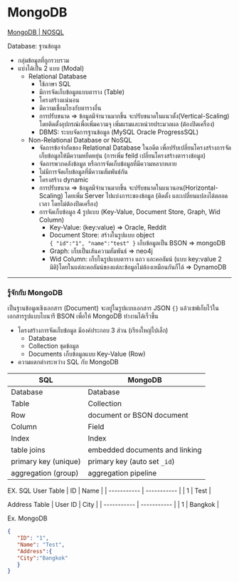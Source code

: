 # MongoDB
[MongoDB | NOSQL](https://www.youtube.com/watch?v=VgyEablNJkk&t=19915s)

Database: ฐานข้อมูล
- กลุ่มข้อมูลที่ถูกรวบรวม
- แบ่งได้เป็น 2 แบบ (Modal)
   - Relational Database
      - ใช้ภาษา SQL
      - มีการจัดเก็บข้อมูลแบบตาราง (Table)
      - โครงสร้างแน่นอน
      - มีความเชื่อมโยงกับตารางอื่น
      - การปรับขนาด => ข้อมูลมีจำนวนมากขึ้น จะปรับขนาดในแนวตั้ง(Vertical-Scaling) โดยติดตั้งอุปกรณ์เพื่อเพิ่มความจุ เพิ่มแรมและหน่วยประมวลผล (ต้องปิดเครื่อง)
      - DBMS: ระบบจัดการฐานข้อมูล (MySQL Oracle ProgressSQL)
   - Non-Relational Database or NoSQL
      - จัดการข้อจำกัดของ Relational Database ในอดีต เพื่อปรับเปลี่ยนโครงสร้างการจัดเก็บข้อมูลให้มีความหยืดหยุ่น (การเพิ่ม feild เปลี่ยนโครงสร้างตารางข้อมูล)
      - จัดการพวกคลังข้อมูล หรือการจัดเก็บข้อมูลที่มีความหลากหลาย
      - ไม่มีการจัดเก็บข้อมูลที่มีความสัมพันธ์กัน
      - โครงสร้าง dynamic
      - การปรับขนาด => ข้อมูลมีจำนวนมากขึ้น จะปรับขนาดในแนวนอน(Horizontal-Scaling) โดยเพิ่ม Server ไปแบ่งภาระของข้อมูล (ติดตั้ง และเปลี่ยนแปลงได้ตลอดเวลา โดยไม่ต้องปิดเครื่อง)
      - การจัดเก็บข้อมูล 4 รูปแบบ (Key-Value, Document Store, Graph, Wid Column)
        - Key-Value: (key:value) => Oracle, Reddit
        - Document Store: สร้างในรูปแบบ object  
        `{
        "id":"1",
        "name":"test"
        }`
        เก็บข้อมูลเป็น BSON => mongoDB
        - Graph: เก็บเป็นเส้นความสัมพันธ์ => neo4j
        - Wid Column: เก็บในรูปแบบตาราง แถว และคอลัมน์ (แบบ key:value 2 มิติ)โดยในแต่ละคอลัมน์ของแต่ละข้อมูลไม่ต้องเหมือนกันก็ได้ => DynamoDB

---
   
### รู้จักกับ MongoDB
เป็นฐานข้อมูลเชิงเอกสาร (Document) จะอยู่ในรูปแบบเอกสาร JSON `{}` แล้วเซฟเก็บไว้ในเอกสารรูปแบบไบนารี BSON เพื่อให้ MongoDB ทำงานได้เร็วขึ้น
- โครงสร้างการจัดเก็บข้อมูล มีองค์ประกอบ 3 ส่วน (เรียงใหญ่ไปเล็ก)
   - Database
   - Collection ชุดข้อมูล 
   - Documents เก็บข้อมูลแบบ Key-Value (Row)
- ความแตกต่างระหว่าง SQL กับ MongoDB

| SQL | MongoDB |
| ----------- | ----------- |
| Database | Database |
| Table | Collection |
| Row | document or BSON document |
| Column | Field |
| Index | Index |
| table joins | embedded documents and linking |
| primary key (unique) | primary key (auto set `_id`) |
| aggregation (group) | aggregation pipeline |

EX. SQL
User Table
| ID | Name |
| ----------- | ----------- |
| 1 | Test |

Address Table 
| User ID | City |
| ----------- | ----------- |
| 1 | Bangkok |

Ex. MongoDB
```json
{
   "ID": "1",
   "Name": "Test",
   "Address":{
   "City":"Bangkok"
   }
}
```





